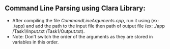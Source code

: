 ## Command Line Parsing using Clara Library:
- After compiling the file *CommandLineArguments.cpp*, run it using (ex: ./app) and add the path to the input file then path of output file (ex: ./app /Task1/Input.txt  /Task1/Output.txt).
- Note: Don't switch the order of the arguments as they are stored in variables in this order.
